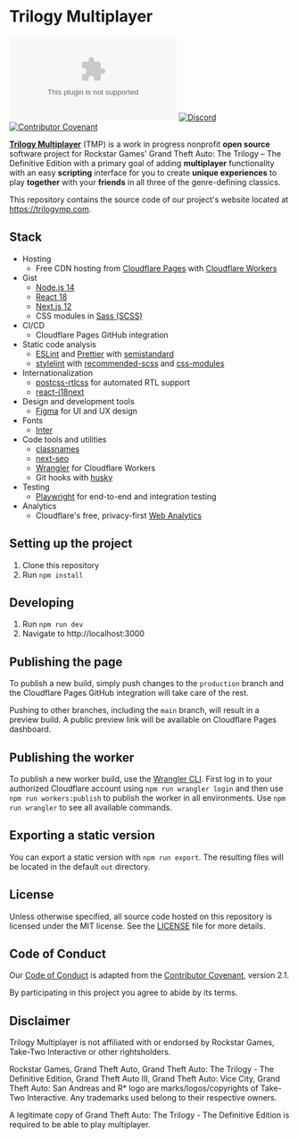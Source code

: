 # Trilogy Multiplayer

![GitHub](https://img.shields.io/github/license/trilogymp/trilogymp.com)
[![Discord](https://img.shields.io/discord/901115701551570954)](https://discord.com/invite/dVfXRBA2zx)
[![Contributor Covenant](https://img.shields.io/badge/Contributor%20Covenant-2.1-4baaaa.svg)](https://github.com/trilogymp/.github/blob/main/CODE_OF_CONDUCT.md)

**[Trilogy Multiplayer](https://trilogymp.com)** (TMP) is a work in progress
nonprofit **open source** software project for Rockstar Games' Grand Theft Auto:
The Trilogy – The Definitive Edition with a primary goal of adding
**multiplayer** functionality with an easy **scripting** interface for you to
create **unique experiences** to play **together** with your **friends** in all
three of the genre-defining classics.

This repository contains the source code of our project's website located at
https://trilogymp.com.

## Stack

- Hosting
  - Free CDN hosting from [Cloudflare Pages](https://pages.cloudflare.com/) with
    [Cloudflare Workers](https://workers.cloudflare.com/)
- Gist
  - [Node.js 14](https://nodejs.medium.com/node-js-version-14-available-now-8170d384567e)
  - [React 18](https://reactjs.org/blog/2022/03/29/react-v18.html)
  - [Next.js 12](https://nextjs.org/blog/next-12)
  - CSS modules in [Sass (SCSS)](https://sass-lang.com/)
- CI/CD
  - Cloudflare Pages GitHub integration
- Static code analysis
  - [ESLint](https://eslint.org/) and [Prettier](https://prettier.io/) with
    [semistandard](https://github.com/standard/semistandard)
  - [stylelint](https://stylelint.io/) with
    [recommended-scss](https://github.com/stylelint-scss/stylelint-config-recommended-scss)
    and
    [css-modules](https://github.com/pascalduez/stylelint-config-css-modules)
- Internationalization
  - [postcss-rtlcss](https://github.com/elchininet/postcss-rtlcss) for automated
    RTL support
  - [react-i18next](https://react.i18next.com/)
- Design and development tools
  - [Figma](https://www.figma.com) for UI and UX design
- Fonts
  - [Inter](https://github.com/rsms/inter)
- Code tools and utilities
  - [classnames](https://github.com/JedWatson/classnames)
  - [next-seo](https://github.com/garmeeh/next-seo)
  - [Wrangler](https://developers.cloudflare.com/workers/cli-wrangler) for
    Cloudflare Workers
  - Git hooks with [husky](https://typicode.github.io/husky/#/)
- Testing
  - [Playwright](https://playwright.dev/) for end-to-end and integration testing
- Analytics
  - Cloudflare's free, privacy-first
    [Web Analytics](https://developers.cloudflare.com/analytics/web-analytics)

## Setting up the project

1. Clone this repository
2. Run `npm install`

## Developing

1. Run `npm run dev`
2. Navigate to http://localhost:3000

## Publishing the page

To publish a new build, simply push changes to the `production` branch and the
Cloudflare Pages GitHub integration will take care of the rest.

Pushing to other branches, including the `main` branch, will result in a preview
build. A public preview link will be available on Cloudflare Pages dashboard.

## Publishing the worker

To publish a new worker build, use the
[Wrangler CLI](https://developers.cloudflare.com/workers/cli-wrangler). First
log in to your authorized Cloudflare account using `npm run wrangler login` and
then use `npm run workers:publish` to publish the worker in all environments.
Use `npm run wrangler` to see all available commands.

## Exporting a static version

You can export a static version with `npm run export`. The resulting files will
be located in the default `out` directory.

## License

Unless otherwise specified, all source code hosted on this repository is
licensed under the MIT license. See the [LICENSE](LICENSE) file for more
details.

## Code of Conduct

Our [Code of Conduct](https://github.com/trilogymp/.github/blob/main/CODE_OF_CONDUCT.md) is adapted from the
[Contributor Covenant](https://www.contributor-covenant.org/version/2/1/code_of_conduct.html),
version 2.1.

By participating in this project you agree to abide by its terms.

## Disclaimer

Trilogy Multiplayer is not affiliated with or endorsed by Rockstar Games,
Take-Two Interactive or other rightsholders.

Rockstar Games, Grand Theft Auto, Grand Theft Auto: The Trilogy - The Definitive
Edition, Grand Theft Auto III, Grand Theft Auto: Vice City, Grand Theft Auto:
San Andreas and R\* logo are marks/logos/copyrights of Take-Two Interactive. Any
trademarks used belong to their respective owners.

A legitimate copy of Grand Theft Auto: The Trilogy - The Definitive Edition is
required to be able to play multiplayer.
